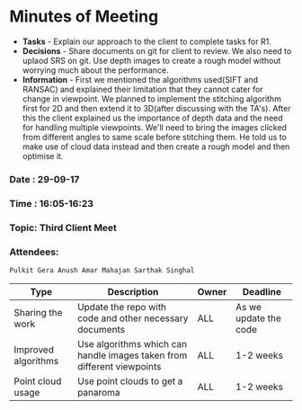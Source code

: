 # Minutes of Meeting

* **Tasks** - Explain our approach to the client to complete tasks for R1.
* **Decisions** - Share documents on git for client to review. We also need to uplaod SRS on git. Use depth images to create a rough model without worrying much about the performance.
* **Information** - First we mentioned the algorithms used(SIFT and RANSAC) and explained their limitation that they cannot cater for change in viewpoint. We planned to implement the stitching algorithm first for 2D and then extend it to 3D(after discussing with the TA's). After this the client explained us the importance of depth data and the need for handling multiple viewpoints. We'll need to bring the images clicked from different angles to same scale before stitching them. He told us to make use of cloud data instead and then create a rough model and then optimise it.
 
### Date : 29-09-17
### Time : 16:05-16:23
### Topic: Third Client Meet
### Attendees: 
```
Pulkit Gera Anush Amar Mahajan Sarthak Singhal
```
Type | Description | Owner | Deadline
---- | ---- | ---- | ----
Sharing the work | Update the repo with code and other necessary documents | ALL | As we update the code
Improved algorithms | Use algorithms which can handle images taken from different viewpoints | ALL | 1-2 weeks
Point cloud usage | Use point clouds to get a panaroma | ALL | 1-2 weeks

